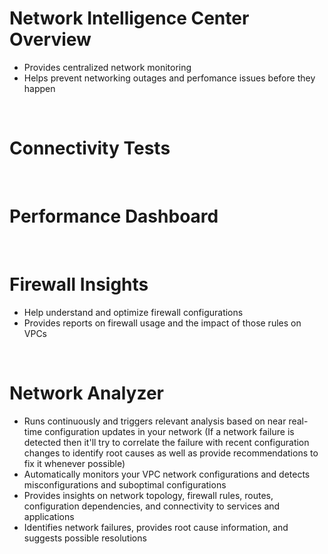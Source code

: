 # Network Intelligence Center Overview

* Provides centralized network monitoring
* Helps prevent networking outages and perfomance issues before they happen

<br>

# Connectivity Tests

<br>

# Performance Dashboard

<br>

# Firewall Insights

* Help understand and optimize firewall configurations
* Provides reports on firewall usage and the impact of those rules on VPCs

<br>

# Network Analyzer

* Runs continuously and triggers relevant analysis based on near real-time configuration updates in your network (If a network failure is detected then it'll try to correlate the failure with recent configuration changes to identify root causes as well as provide recommendations to fix it whenever possible)
* Automatically monitors your VPC network configurations and detects misconfigurations and suboptimal configurations
* Provides insights on network topology, firewall rules, routes, configuration dependencies, and connectivity to services and applications
* Identifies network failures, provides root cause information, and suggests possible resolutions